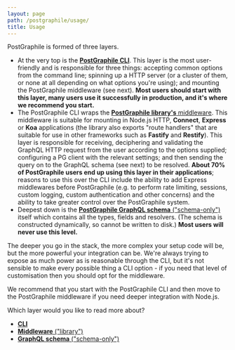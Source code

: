 ```yaml
---
layout: page
path: /postgraphile/usage/
title: Usage
---
```


PostGraphile is formed of three layers.

- At the very top is the [**PostGraphile CLI**](/postgraphile/usage-cli/). This
  layer is the most user-friendly and is responsible for three things: accepting
  common options from the command line; spinning up a HTTP server (or a cluster
  of them, or none at all depending on what options you're using); and mounting
  the PostGraphile middleware (see next). **Most users should start with this
  layer, many users use it successfully in production, and it's where we
  recommend you start.**
- The PostGraphile CLI wraps the
  [**PostGraphile library's** middleware](/postgraphile/usage-library/). This
  middleware is suitable for mounting in Node.js HTTP, **Connect**, **Express**
  or **Koa** applications (the library also exports "route handlers" that are
  suitable for use in other frameworks such as **Fastify** and **Restify**).
  This layer is responsible for receiving, deciphering and validating the
  GraphQL HTTP request from the user according to the options supplied;
  configuring a PG client with the relevant settings; and then sending the query
  on to the GraphQL schema (see next) to be resolved. **About 70% of
  PostGraphile users end up using this layer in their applications**; reasons to
  use this over the CLI include the ability to add Express middlewares before
  PostGraphile (e.g. to perform rate limiting, sessions, custom logging, custom
  authentication and other concerns) and the ability to take greater control
  over the PostGraphile system.
- Deepest down is the
  [**PostGraphile GraphQL schema** ("schema-only")](/postgraphile/usage-schema/)
  itself which contains all the types, fields and resolvers. (The schema is
  constructed dynamically, so cannot be written to disk.) **Most users will
  never use this level.**

The deeper you go in the stack, the more complex your setup code will be, but
the more powerful your integration can be. We're always trying to expose as much
power as is reasonable through the CLI, but it's not sensible to make every
possible thing a CLI option - if you need that level of customisation then you
should opt for the middleware.

We recommend that you start with the PostGraphile CLI and then move to the
PostGraphile middleware if you need deeper integration with Node.js.

Which layer would you like to read more about?

- [**CLI**](/postgraphile/usage-cli/)
- [**Middleware** ("library")](/postgraphile/usage-library/)
- [**GraphQL schema** ("schema-only")](/postgraphile/usage-schema/)
